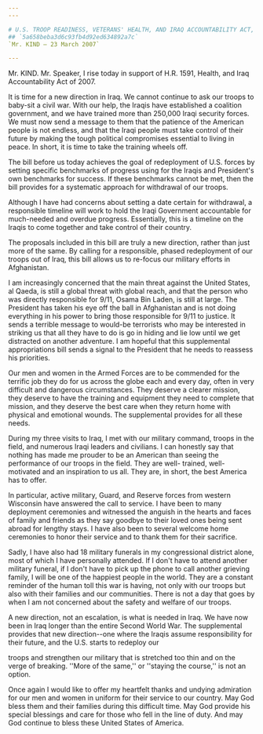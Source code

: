 ```yaml
---
---

# U.S. TROOP READINESS, VETERANS' HEALTH, AND IRAQ ACCOUNTABILITY ACT,
## `5a658beba3d6c93fb4d92ed634892a7c`
`Mr. KIND — 23 March 2007`

---
```



Mr. KIND. Mr. Speaker, I rise today in support of H.R. 1591, Health, 
and Iraq Accountability Act of 2007.

It is time for a new direction in Iraq. We cannot continue to ask our 
troops to baby-sit a civil war. With our help, the Iraqis have 
established a coalition government, and we have trained more than 
250,000 Iraqi security forces. We must now send a message to them that 
the patience of the American people is not endless, and that the Iraqi 
people must take control of their future by making the tough political 
compromises essential to living in peace. In short, it is time to take 
the training wheels off.

The bill before us today achieves the goal of redeployment of U.S. 
forces by setting specific benchmarks of progress using for the Iraqis 
and President's own benchmarks for success. If these benchmarks cannot 
be met, then the bill provides for a systematic approach for withdrawal 
of our troops.

Although I have had concerns about setting a date certain for 
withdrawal, a responsible timeline will work to hold the Iraqi 
Government accountable for much-needed and overdue progress. 
Essentially, this is a timeline on the Iraqis to come together and take 
control of their country.

The proposals included in this bill are truly a new direction, rather 
than just more of the same. By calling for a responsible, phased 
redeployment of our troops out of Iraq, this bill allows us to re-focus 
our military efforts in Afghanistan.

I am increasingly concerned that the main threat against the United 
States, al Qaeda, is still a global threat with global reach, and that 
the person who was directly responsible for 
9/11, Osama Bin Laden, is still at large. The President has taken his 
eye off the ball in Afghanistan and is not doing everything in his 
power to bring those responsible for 9/11 to justice. It sends a 
terrible message to would-be terrorists who may be interested in 
striking us that all they have to do is go in hiding and lie low until 
we get distracted on another adventure. I am hopeful that this 
supplemental appropriations bill sends a signal to the President that 
he needs to reassess his priorities.

Our men and women in the Armed Forces are to be commended for the 
terrific job they do for us across the globe each and every day, often 
in very difficult and dangerous circumstances. They deserve a clearer 
mission, they deserve to have the training and equipment they need to 
complete that mission, and they deserve the best care when they return 
home with physical and emotional wounds. The supplemental provides for 
all these needs.


During my three visits to Iraq, I met with our military command, 
troops in the field, and numerous Iraqi leaders and civilians. I can 
honestly say that nothing has made me prouder to be an American than 
seeing the performance of our troops in the field. They are well-
trained, well-motivated and an inspiration to us all. They are, in 
short, the best America has to offer.

In particular, active military, Guard, and Reserve forces from 
western Wisconsin have answered the call to service. I have been to 
many deployment ceremonies and witnessed the anguish in the hearts and 
faces of family and friends as they say goodbye to their loved ones 
being sent abroad for lengthy stays. I have also been to several 
welcome home ceremonies to honor their service and to thank them for 
their sacrifice.

Sadly, I have also had 18 military funerals in my congressional 
district alone, most of which I have personally attended. If I don't 
have to attend another military funeral, if I don't have to pick up the 
phone to call another grieving family, I will be one of the happiest 
people in the world. They are a constant reminder of the human toll 
this war is having, not only with our troops but also with their 
families and our communities. There is not a day that goes by when I am 
not concerned about the safety and welfare of our troops.

A new direction, not an escalation, is what is needed in Iraq. We 
have now been in Iraq longer than the entire Second World War. The 
supplemental provides that new direction--one where the Iraqis assume 
responsibility for their future, and the U.S. starts to redeploy our


troops and strengthen our military that is stretched too thin and on 
the verge of breaking. ''More of the same,'' or ''staying the course,'' 
is not an option.

Once again I would like to offer my heartfelt thanks and undying 
admiration for our men and women in uniform for their service to our 
country. May God bless them and their families during this difficult 
time. May God provide his special blessings and care for those who fell 
in the line of duty. And may God continue to bless these United States 
of America.